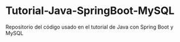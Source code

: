 # Tutorial-Java-SpringBoot-MySQL
Repositorio del código usado en el tutorial de Java con Spring Boot y MySQL
